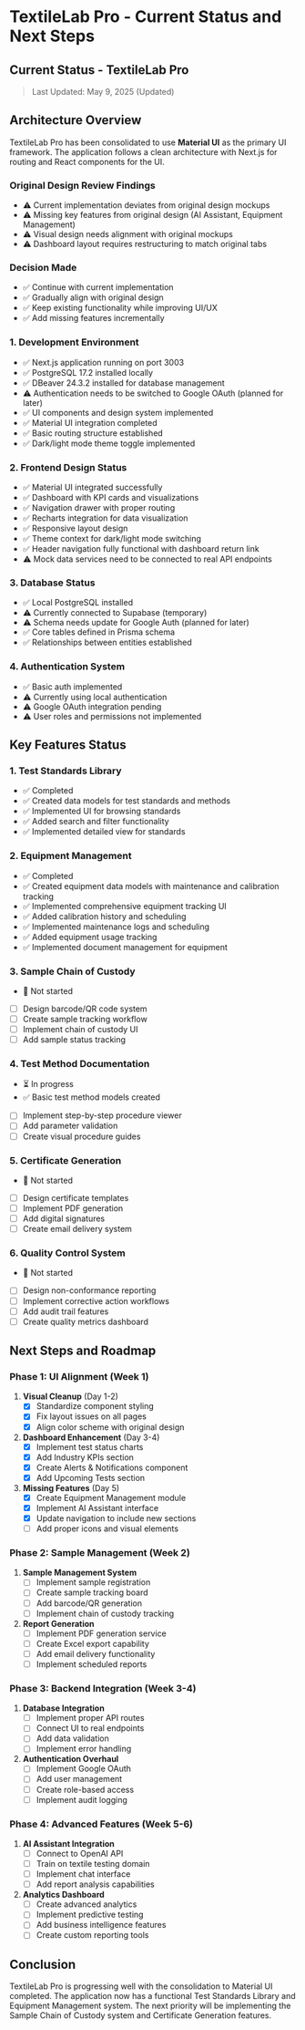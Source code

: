 # TextileLab Pro - Current Status and Next Steps

## Current Status - TextileLab Pro

> Last Updated: May 9, 2025 (Updated)

## Architecture Overview

TextileLab Pro has been consolidated to use **Material UI** as the primary UI framework. The application follows a clean architecture with Next.js for routing and React components for the UI.

### Original Design Review Findings

- ⚠️ Current implementation deviates from original design mockups
- ⚠️ Missing key features from original design (AI Assistant, Equipment Management)
- ⚠️ Visual design needs alignment with original mockups
- ⚠️ Dashboard layout requires restructuring to match original tabs

### Decision Made

- ✅ Continue with current implementation
- ✅ Gradually align with original design
- ✅ Keep existing functionality while improving UI/UX
- ✅ Add missing features incrementally

### 1. Development Environment

- ✅ Next.js application running on port 3003
- ✅ PostgreSQL 17.2 installed locally
- ✅ DBeaver 24.3.2 installed for database management
- ⚠️ Authentication needs to be switched to Google OAuth (planned for later)
- ✅ UI components and design system implemented
- ✅ Material UI integration completed
- ✅ Basic routing structure established
- ✅ Dark/light mode theme toggle implemented

### 2. Frontend Design Status

- ✅ Material UI integrated successfully
- ✅ Dashboard with KPI cards and visualizations
- ✅ Navigation drawer with proper routing
- ✅ Recharts integration for data visualization
- ✅ Responsive layout design
- ✅ Theme context for dark/light mode switching
- ✅ Header navigation fully functional with dashboard return link
- ⚠️ Mock data services need to be connected to real API endpoints

### 3. Database Status

- ✅ Local PostgreSQL installed
- ⚠️ Currently connected to Supabase (temporary)
- ⚠️ Schema needs update for Google Auth (planned for later)
- ✅ Core tables defined in Prisma schema
- ✅ Relationships between entities established

### 4. Authentication System

- ✅ Basic auth implemented
- ⚠️ Currently using local authentication
- ⚠️ Google OAuth integration pending
- ⚠️ User roles and permissions not implemented

## Key Features Status

### 1. Test Standards Library

- ✅ Completed
- ✅ Created data models for test standards and methods
- ✅ Implemented UI for browsing standards
- ✅ Added search and filter functionality
- ✅ Implemented detailed view for standards

### 2. Equipment Management

- ✅ Completed
- ✅ Created equipment data models with maintenance and calibration tracking
- ✅ Implemented comprehensive equipment tracking UI
- ✅ Added calibration history and scheduling
- ✅ Implemented maintenance logs and scheduling
- ✅ Added equipment usage tracking
- ✅ Implemented document management for equipment

### 3. Sample Chain of Custody

- 🚫 Not started
- [ ] Design barcode/QR code system
- [ ] Create sample tracking workflow
- [ ] Implement chain of custody UI
- [ ] Add sample status tracking

### 4. Test Method Documentation

- ⏳ In progress
- ✅ Basic test method models created
- [ ] Implement step-by-step procedure viewer
- [ ] Add parameter validation
- [ ] Create visual procedure guides

### 5. Certificate Generation

- 🚫 Not started
- [ ] Design certificate templates
- [ ] Implement PDF generation
- [ ] Add digital signatures
- [ ] Create email delivery system

### 6. Quality Control System

- 🚫 Not started
- [ ] Design non-conformance reporting
- [ ] Implement corrective action workflows
- [ ] Add audit trail features
- [ ] Create quality metrics dashboard

## Next Steps and Roadmap

### Phase 1: UI Alignment (Week 1)

1. **Visual Cleanup** (Day 1-2)
   - [x] Standardize component styling
   - [x] Fix layout issues on all pages
   - [x] Align color scheme with original design

2. **Dashboard Enhancement** (Day 3-4)
   - [x] Implement test status charts
   - [x] Add Industry KPIs section
   - [x] Create Alerts & Notifications component
   - [x] Add Upcoming Tests section

3. **Missing Features** (Day 5)
   - [x] Create Equipment Management module
   - [x] Implement AI Assistant interface
   - [x] Update navigation to include new sections
   - [ ] Add proper icons and visual elements

### Phase 2: Sample Management (Week 2)

1. **Sample Management System**
   - [ ] Implement sample registration
   - [ ] Create sample tracking board
   - [ ] Add barcode/QR generation
   - [ ] Implement chain of custody tracking

2. **Report Generation**
   - [ ] Implement PDF generation service
   - [ ] Create Excel export capability
   - [ ] Add email delivery functionality
   - [ ] Implement scheduled reports

### Phase 3: Backend Integration (Week 3-4)

1. **Database Integration**
   - [ ] Implement proper API routes
   - [ ] Connect UI to real endpoints
   - [ ] Add data validation
   - [ ] Implement error handling

2. **Authentication Overhaul**
   - [ ] Implement Google OAuth
   - [ ] Add user management
   - [ ] Create role-based access
   - [ ] Implement audit logging

### Phase 4: Advanced Features (Week 5-6)

1. **AI Assistant Integration**
   - [ ] Connect to OpenAI API
   - [ ] Train on textile testing domain
   - [ ] Implement chat interface
   - [ ] Add report analysis capabilities

2. **Analytics Dashboard**
   - [ ] Create advanced analytics
   - [ ] Implement predictive testing
   - [ ] Add business intelligence features
   - [ ] Create custom reporting tools

## Conclusion

TextileLab Pro is progressing well with the consolidation to Material UI completed. The application now has a functional Test Standards Library and Equipment Management system. The next priority will be implementing the Sample Chain of Custody system and Certificate Generation features.
